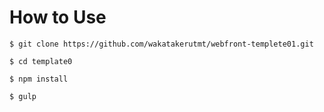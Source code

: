 # How to Use

`$ git clone https://github.com/wakatakerutmt/webfront-templete01.git`

`$ cd template0`

`$ npm install`

`$ gulp`
